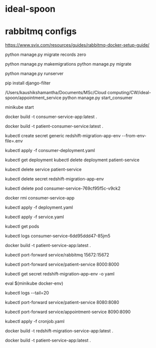 # ideal-spoon


# rabbitmq configs

https://www.svix.com/resources/guides/rabbitmq-docker-setup-guide/

python manage.py migrate records zero

python manage.py makemigrations
python manage.py migrate

python manage.py runserver


pip install django-filter

/Users/kaushikshamantha/Documents/MSc/Cloud computing/CW/ideal-spoon/appointment_service
python manage.py start_consumer



minikube start

docker build -t consumer-service-app:latest .

docker build -t patient-consumer-service:latest .

kubectl create secret generic redshift-migration-app-env --from-env-file=.env

kubectl apply -f consumer-deployment.yaml

kubectl get deployment
kubectl delete deployment patient-service

kubectl delete service patient-service

kubectl delete secret redshift-migration-app-env

kubectl delete pod consumer-service-769cf95f5c-v9ck2

docker rmi consumer-service-app

kubectl apply -f deployment.yaml

kubectl apply -f service.yaml

kubectl get pods

kubectl logs consumer-service-6dd95ddd47-85jm5

docker build -t patient-service-app:latest .

kubectl port-forward service/rabbitmq 15672:15672


kubectl port-forward service/patient-service 8000:8000

kubectl get secret redshift-migration-app-env -o yaml

eval $(minikube docker-env)

kubectl logs --tail=20


kubectl port-forward service/patient-service 8080:8080

kubectl port-forward service/appointment-service 8090:8090


kubectl apply -f cronjob.yaml


docker build -t redshift-migration-service-app:latest .


docker build -t patient-service-app:latest .